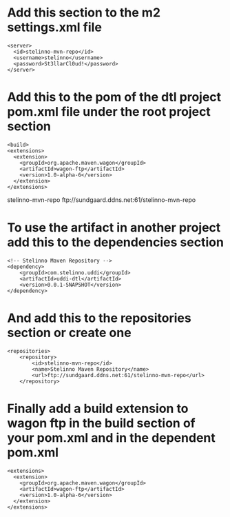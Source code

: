 # Add this section to the m2 settings.xml file
	<server>
      <id>stelinno-mvn-repo</id>
      <username>stelinno</username>
      <password>St3llarCl0ud!</password>
    </server>	
    
# Add this to the pom of the dtl project pom.xml file under the root project section
	<build>
    <extensions>
      <extension>
        <groupId>org.apache.maven.wagon</groupId>
        <artifactId>wagon-ftp</artifactId>
        <version>1.0-alpha-6</version>
      </extension>
    </extensions>
  </build>

  <distributionManagement>
    <repository>
      <id>stelinno-mvn-repo</id>
      <!-- <url>ftp://sundgaard.ddns.net/stelinno-mvn-repo</url>  -->
      <url>ftp://sundgaard.ddns.net:61/stelinno-mvn-repo</url>
    </repository>
  </distributionManagement>
  
# To use the artifact in another project add this to the dependencies section
	<!-- Stelinno Maven Repository -->
	<dependency>
	    <groupId>com.stelinno.uddi</groupId>
	    <artifactId>uddi-dtl</artifactId>
	    <version>0.0.1-SNAPSHOT</version>
	</dependency>   
	
# And add this to the repositories section or create one
	<repositories>   
		<repository>       
      		<id>stelinno-mvn-repo</id>
      		<name>Stelinno Maven Repository</name>
      		<url>ftp://sundgaard.ddns.net:61/stelinno-mvn-repo</url> 
 		</repository> 
  </repositories>
  
# Finally add a build extension to wagon ftp in the build section of your pom.xml and in the dependent pom.xml
    <extensions>
      <extension>
        <groupId>org.apache.maven.wagon</groupId>
        <artifactId>wagon-ftp</artifactId>
        <version>1.0-alpha-6</version>
      </extension>
    </extensions>